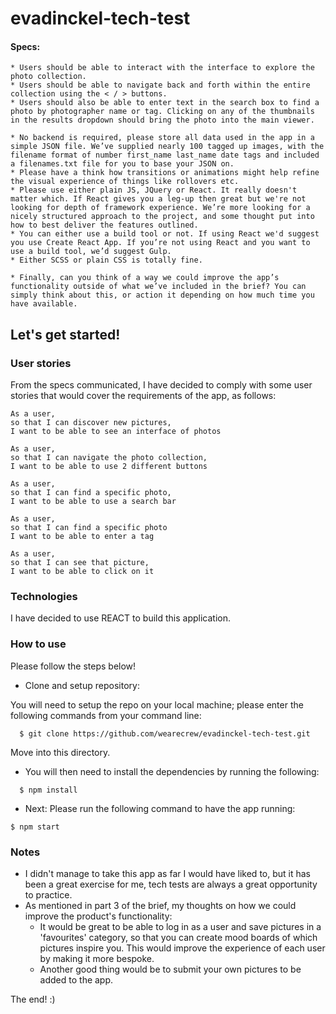 # evadinckel-tech-test

#### Specs:
```
* Users should be able to interact with the interface to explore the photo collection.
* Users should be able to navigate back and forth within the entire collection using the < / > buttons.
* Users should also be able to enter text in the search box to find a photo by photographer name or tag. Clicking on any of the thumbnails in the results dropdown should bring the photo into the main viewer.
```
```
* No backend is required, please store all data used in the app in a simple JSON file. We’ve supplied nearly 100 tagged up images, with the filename format of number first_name last_name date tags and included a filenames.txt file for you to base your JSON on.
* Please have a think how transitions or animations might help refine the visual experience of things like rollovers etc.
* Please use either plain JS, JQuery or React. It really doesn't matter which. If React gives you a leg-up then great but we're not looking for depth of framework experience. We’re more looking for a nicely structured approach to the project, and some thought put into how to best deliver the features outlined.
* You can either use a build tool or not. If using React we'd suggest you use Create React App. If you’re not using React and you want to use a build tool, we’d suggest Gulp.
* Either SCSS or plain CSS is totally fine.
```
```
* Finally, can you think of a way we could improve the app’s functionality outside of what we’ve included in the brief? You can simply think about this, or action it depending on how much time you have available.
```

## Let's get started!

### User stories
From the specs communicated, I have decided to comply with some user stories that would cover the requirements of the app, as follows:

```
As a user,
so that I can discover new pictures,
I want to be able to see an interface of photos
```
```
As a user,
so that I can navigate the photo collection,
I want to be able to use 2 different buttons
```
```
As a user,
so that I can find a specific photo,
I want to be able to use a search bar
```
```
As a user,
so that I can find a specific photo
I want to be able to enter a tag
```
```
As a user,
so that I can see that picture,
I want to be able to click on it
```

### Technologies

I have decided to use REACT to build this application.


### How to use

Please follow the steps below!

- Clone and setup repository:

You will need to setup the repo on your local machine; please enter the following commands from your command line:

```
  $ git clone https://github.com/wearecrew/evadinckel-tech-test.git
```
Move into this directory.

- You will then need to install the dependencies by running the following:
```
  $ npm install
```
- Next:
Please run the following command to have the app running:
```
$ npm start
```




### Notes

- I didn't manage to take this app as far I would have liked to, but it has been a great exercise for me, tech tests are always a great opportunity to practice.
- As mentioned in part 3 of the brief, my thoughts on how we could improve the product's functionality:
    * It would be great to be able to log in as a user and save pictures in a 'favourites' category, so that you can create mood boards of which pictures inspire you. This would improve the experience of each user by making it more bespoke.
    * Another good thing would be to submit your own pictures to be added to the app.





The end! :)
